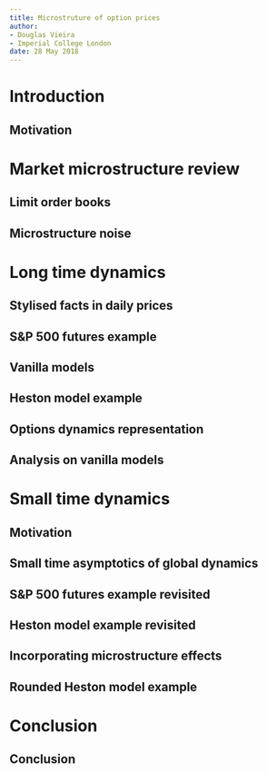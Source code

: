 ```yaml
---
title: Microstruture of option prices
author:
- Douglas Vieira
- Imperial College London
date: 28 May 2018
---
```



# Introduction

## Motivation


# Market microstructure review

## Limit order books

## Microstructure noise


# Long time dynamics

## Stylised facts in daily prices

## S&P 500 futures example

## Vanilla models

## Heston model example

## Options dynamics representation

## Analysis on vanilla models


# Small time dynamics

## Motivation

## Small time asymptotics of global dynamics

## S&P 500 futures example revisited

## Heston model example revisited

## Incorporating microstructure effects

## Rounded Heston model example


# Conclusion

## Conclusion

